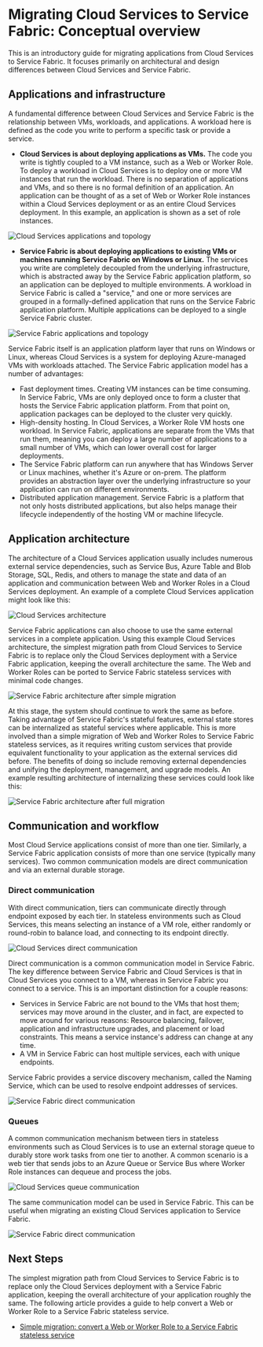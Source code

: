 <properties
   pageTitle="Migrating Cloud Services to Service Fabric Conceptual Overview | Microsoft Azure"
   description="A conceptual overview for migrating applications from Cloud Services to Service Fabric."
   services="service-fabric"
   documentationCenter=".net"
   authors="vturecek"
   manager="timlt"
   editor=""/>

<tags
   ms.service="service-fabric"
   ms.devlang="dotNet"
   ms.topic="article"
   ms.tgt_pltfrm="NA"
   ms.workload="NA"
   ms.date="02/17/2016"
   ms.author="vturecek"/>

# Migrating Cloud Services to Service Fabric: Conceptual overview
This is an introductory guide for migrating applications from Cloud Services to Service Fabric. It focuses primarily on architectural and design differences between Cloud Services and Service Fabric.
 
## Applications and infrastructure

A fundamental difference between Cloud Services and Service Fabric is the relationship between VMs, workloads, and applications. A workload here is defined as the code you write to perform a specific task or provide a service.
 
 - **Cloud Services is about deploying applications as VMs.** The code you write is tightly coupled to a VM instance, such as a Web or Worker Role. To deploy a workload in Cloud Services is to deploy one or more VM instances that run the workload. There is no separation of applications and VMs, and so there is no formal definition of an application. An application can be thought of as a set of Web or Worker Role instances within a Cloud Services deployment or as an entire Cloud Services deployment. In this example, an application is shown as a set of role instances.
 
![Cloud Services applications and topology][1]

 - **Service Fabric is about deploying applications to existing VMs or machines running Service Fabric on Windows or Linux.** The services you write are completely decoupled from the underlying infrastructure, which is abstracted away by the Service Fabric application platform, so an application can be deployed to multiple environments. A workload in Service Fabric is called a "service," and one or more services are grouped in a formally-defined application that runs on the Service Fabric application platform. Multiple applications can be deployed to a single Service Fabric cluster.
 
![Service Fabric applications and topology][2]
 
Service Fabric itself is an application platform layer that runs on Windows or Linux, whereas Cloud Services is a system for deploying Azure-managed VMs with workloads attached.
The Service Fabric application model has a number of advantages:
 - Fast deployment times. Creating VM instances can be time consuming. In Service Fabric, VMs are only deployed once to form a cluster that hosts the Service Fabric application platform. From that point on, application packages can be deployed to the cluster very quickly.
 - High-density hosting. In Cloud Services, a Worker Role VM hosts one workload. In Service Fabric, applications are separate from the VMs that run them, meaning you can deploy a large number of applications to a small number of VMs, which can lower overall cost for larger deployments.
 - The Service Fabric platform can run anywhere that has Windows Server or Linux machines, whether it's Azure or on-prem. The platform provides an abstraction layer over the underlying infrastructure so your application can run on different environments. 
 - Distributed application management. Service Fabric is a platform that not only hosts distributed applications, but also helps manage their lifecycle independently of the hosting VM or machine lifecycle.

## Application architecture

The architecture of a Cloud Services application usually includes numerous external service dependencies, such as Service Bus, Azure Table and Blob Storage, SQL, Redis, and others to manage the state and data of an application and communication between Web and Worker Roles in a Cloud Services deployment. An example of a complete Cloud Services application might look like this:  

![Cloud Services architecture][9]

Service Fabric applications can also choose to use the same external services in a complete application. Using this example Cloud Services architecture, the simplest migration path from Cloud Services to Service Fabric is to replace only the Cloud Services deployment with a Service Fabric application, keeping the overall architecture the same. The Web and Worker Roles can be ported to Service Fabric stateless services with minimal code changes.

![Service Fabric architecture after simple migration][10]

At this stage, the system should continue to work the same as before. Taking advantage of Service Fabric's stateful features, external state stores can be internalized as stateful services where applicable. This is more involved than a simple migration of Web and Worker Roles to Service Fabric stateless services, as it requires writing custom services that provide equivalent functionality to your application as the external services did before. The benefits of doing so include removing external dependencies and unifying the deployment, management, and upgrade models. An example resulting architecture of internalizing these services could look like this:

![Service Fabric architecture after full migration][11]

## Communication and workflow

Most Cloud Service applications consist of more than one tier. Similarly, a Service Fabric application consists of more than one service (typically many services). Two common communication models are direct communication and via an external durable storage.

### Direct communication

With direct communication, tiers can communicate directly through endpoint exposed by each tier. In stateless environments such as Cloud Services, this means selecting an instance of a VM role, either randomly or round-robin to balance load, and connecting to its endpoint directly.

![Cloud Services direct communication][5]

 Direct communication is a common communication model in Service Fabric. The key difference between Service Fabric and Cloud Services is that in Cloud Services you connect to a VM, whereas in Service Fabric you connect to a service. This is an important distinction for a couple reasons:

 - Services in Service Fabric are not bound to the VMs that host them; services may move around in the cluster, and in fact, are expected to move around for various reasons: Resource balancing, failover, application and infrastructure upgrades, and placement or load constraints. This means a service instance's address can change at any time. 
 - A VM in Service Fabric can host multiple services, each with unique endpoints.

Service Fabric provides a service discovery mechanism, called the Naming Service, which can be used to resolve endpoint addresses of services. 

![Service Fabric direct communication][6]

### Queues

A common communication mechanism between tiers in stateless environments such as Cloud Services is to use an external storage queue to durably store work tasks from one tier to another. A common scenario is a web tier that sends jobs to an Azure Queue or Service Bus where Worker Role instances can dequeue and process the jobs.

![Cloud Services queue communication][7]

The same communication model can be used in Service Fabric. This can be useful when migrating an existing Cloud Services application to Service Fabric. 

![Service Fabric direct communication][8]
 
## Next Steps

The simplest migration path from Cloud Services to Service Fabric is to replace only the Cloud Services deployment with a Service Fabric application, keeping the overall architecture of your application roughly the same. The following article provides a guide to help convert a Web or Worker Role to a Service Fabric stateless service.

 - [Simple migration: convert a Web or Worker Role to a Service Fabric stateless service](./service-fabric-cloud-services-migration-worker-role-stateless-service.md)

<!--Image references-->
[1]: ./media/service-fabric-cloud-services-migration/topology-cloud-services.png
[2]: ./media/service-fabric-cloud-services-migration/topology-service-fabric.png
[5]: ./media/service-fabric-cloud-services-migration/cloud-service-communication-direct.png
[6]: ./media/service-fabric-cloud-services-migration/service-fabric-communication-direct.png
[7]: ./media/service-fabric-cloud-services-migration/cloud-service-communication-queues.png
[8]: ./media/service-fabric-cloud-services-migration/service-fabric-communication-queues.png
[9]: ./media/service-fabric-cloud-services-migration/cloud-services-architecture.png
[10]: ./media/service-fabric-cloud-services-migration/service-fabric-architecture-simple.png
[11]: ./media/service-fabric-cloud-services-migration/service-fabric-architecture-full.png